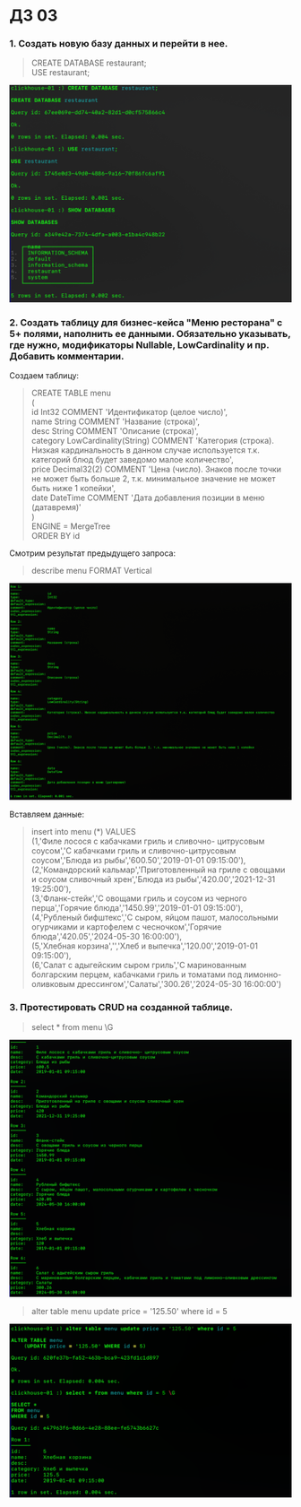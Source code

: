 # ДЗ 03

### 1. Создать новую базу данных и перейти в нее.

> CREATE DATABASE restaurant;  
USE restaurant;  

![](https://github.com/oslavgorod/Clickhouse-2024/blob/main/DZ03/001.png)

### 2. Создать таблицу для бизнес-кейса "Меню ресторана" с 5+ полями, наполнить ее данными. Обязательно указывать, где нужно, модификаторы Nullable, LowCardinality и пр. Добавить комментарии.  

Создаем таблицу:  

> CREATE TABLE menu  
(  
    id Int32 COMMENT 'Идентификатор (целое число)',  
    name String COMMENT 'Название (строка)',  
    desc String COMMENT 'Описание (строка)',  
    category LowCardinality(String) COMMENT 'Категория (строка). Низкая кардинальность в данном случае используется т.к. категорий блюд будет заведомо малое количество',  
    price Decimal32(2) COMMENT 'Цена (число). Знаков после точки не может быть больше 2, т.к. минимальное значение не может быть ниже 1 копейки',  
    date DateTime COMMENT 'Дата добавления позиции в меню (датавремя)'  
)  
ENGINE = MergeTree  
ORDER BY id

Смотрим результат предыдущего запроса:  

> describe menu FORMAT Vertical  

![](https://github.com/oslavgorod/Clickhouse-2024/blob/main/DZ03/002.png)  

Вставляем данные:  

> insert into menu (*) VALUES  
  (1,'Филе лосося с кабачками гриль и сливочно- цитрусовым соусом','С кабачками гриль и сливочно-цитрусовым соусом','Блюда из рыбы','600.50','2019-01-01 09:15:00'),  
  (2,'Командорский кальмар','Приготовленный на гриле с овощами и соусом сливочный хрен','Блюда из рыбы','420.00','2021-12-31 19:25:00'),  
  (3,'Фланк-стейк','С овощами гриль и соусом из черного перца','Горячие блюда','1450.99','2019-01-01 09:15:00'),  
  (4,'Рубленый бифштекс','С сыром, яйцом пашот, малосольными огурчиками и картофелем с чесночком','Горячие блюда','420.05','2024-05-30 16:00:00'),  
  (5,'Хлебная корзина','','Хлеб и выпечка','120.00','2019-01-01 09:15:00'),  
  (6,'Салат с адыгейским сыром гриль','С маринованным болгарским перцем, кабачками гриль и томатами под лимонно-оливковым дрессингом','Салаты','300.26','2024-05-30 16:00:00')  

### 3. Протестировать CRUD на созданной таблице.  

> select * from menu \G  

![](https://github.com/oslavgorod/Clickhouse-2024/blob/main/DZ03/003.png)  

> alter table menu update price = '125.50' where id = 5

![](https://github.com/oslavgorod/Clickhouse-2024/blob/main/DZ03/004.png)  

